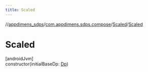 ```yaml
---
title: Scaled
---
```

//[appdimens_sdps](../../../index.html)/[com.appdimens.sdps.compose](../index.html)/[Scaled](index.html)/[Scaled](-scaled.html)



# Scaled



[androidJvm]\
constructor(initialBaseDp: [Dp](https://developer.android.com/reference/kotlin/androidx/compose/ui/unit/Dp.html))




